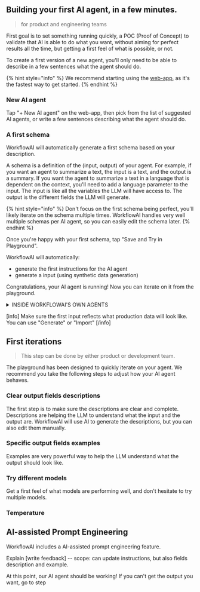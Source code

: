 ## Building your first AI agent, in a few minutes.
> for product and engineering teams

First goal is to set something running quickly, a POC (Proof of Concept) to validate that AI is able to do what you want, without aiming for perfect results all the time, but getting a first feel of what is possible, or not.

To create a first version of a new agent, you'll only need to be able to describe in a few sentences what the agent should do.

{% hint style="info" %}
We recommend starting using the [web-app](https://workflowai.com/), as it's the fastest way to get started.
{% endhint %}

### New AI agent
Tap "+ New AI agent" on the web-app, then pick from the list of suggested AI agents, or write a few sentences describing what the agent should do.

### A first schema
WorkflowAI will automatically generate a first schema based on your description. 

A schema is a definition of the (input, output) of your agent. For example, if you want an agent to summarize a text, the input is a text, and the output is a summary. If you want the agent to summarize a text in a language that is dependent on the context, you'll need to add a language parameter to the input. The input is like all the variables the LLM will have access to. The output is the different fields the LLM will generate.

{% hint style="info" %}
Don't focus on the first schema being perfect, you'll likely iterate on the schema multiple times. WorkflowAI handles very well multiple schemas per AI agent, so you can easily edit the schema later.
{% endhint %}

Once you're happy with your first schema, tap "Save and Try in Playground". 

WorkflowAI will automatically:
- generate the first instructions for the AI agent
- generate a input (using synthetic data generation)

Congratulations, your AI agent is running! Now you can iterate on it from the playground.

<details>
<summary>INSIDE WORKFLOWAI'S OWN AGENTS</summary>
- instructions generation
- synthetic data generation
</details>

[info]
Make sure the first input reflects what production data will look like. You can use "Generate" or "Import"
[/info]

## First iterations
> This step can be done by either product or development team.

The playground has been designed to quickly iterate on your agent. We recommend you take the following steps to adjust how your AI agent behaves.

### Clear output fields descriptions
The first step is to make sure the descriptions are clear and complete. Descriptions are helping the LLM to understand what the input and the output are. WorkflowAI will use AI to generate the descriptions, but you can also edit them manually.

### Specific output fields examples
Examples are very powerful way to help the LLM understand what the output should look like.

### Try different models
Get a first feel of what models are performing well, and don't hesitate to try multiple models.

### Temperature

## AI-assisted Prompt Engineering

WorkflowAI includes a AI-assisted prompt engineering feature.

Explain [write feedback] -- scope: can update instructions, but also fields description and example.

At this point, our AI agent should be working! If you can't get the output you want, go to step 